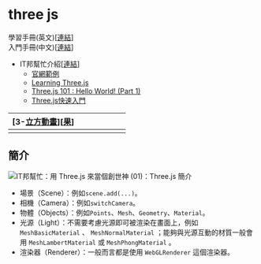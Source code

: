 # three js

學習手冊\(英文\)\[[連結](https://threejs.org/docs/)\]  
入門手冊\(中文\)\[[連結](https://read.douban.com/reader/ebook/7412854/)\]

* IT邦幫忙介紹\[[連結](https://ithelp.ithome.com.tw/articles/10199699)\] 
  * [官網範例](https://threejs.org/examples/)
  * [Learning Three.js](https://github.com/josdirksen/learning-threejs)
  * [Three.js 101 : Hello World! \(Part 1\)](https://medium.com/@necsoft/three-js-101-hello-world-part-1-443207b1ebe1)
  * [Three.js快速入門](https://www.itread01.com/articles/1476704140.html)

| \[3-[立方動畫](https://ithelp.ithome.com.tw/articles/10199702)\]\[[果](https://dezchuang.github.io/ironman-three.js/day03_helloThree/index.html)\] |  |  |  |  |  |  |
| :--- | :--- | :--- | :--- | :--- | :--- | :--- |
|  |  |  |  |  |  |  |

## 簡介

![IT&#x90A6;&#x5E6B;&#x5FD9;&#xFF1A;&#x7528; Three.js &#x4F86;&#x7576;&#x500B;&#x5275;&#x4E16;&#x795E; \(01\)&#xFF1A;Three.js &#x7C21;&#x4ECB;](https://ithelp.ithome.com.tw/upload/images/20191129/20107572ZU8LbQsnv0.png)

* 場景（Scene）：例如`scene.add(...)`。
* 相機（Camera）：例如`switchCamera`。
* 物體（Objects）：例如`Points`、`Mesh`、`Geometry`、`Material`。
* 光源（Light）：不需要考慮光源即可被渲染在畫面上，例如 `MeshBasicMaterial` 、 `MeshNormalMaterial` ；能夠與光源互動的材質一般會用 `MeshLambertMaterial` 或 `MeshPhongMaterial` 。
* 渲染器（Renderer）：一般而言都是使用 `WebGLRenderer` 這個渲染器。



